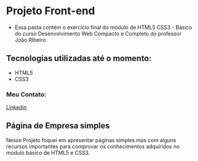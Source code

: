 # Projeto Front-end

- Essa pasta contém o exercício final do módulo de HTML5 CSS3 - Básico do curso Desenvolvimento Web Compacto e Completo do professor João RIbeiro.
  
## Tecnologias utilizadas até o momento:
* HTML5
* CSS3


### Meu Contato:
[Linkedin](https://www.linkedin.com/in/igor-torquato-0b2b12149/)

## Página de Empresa simples

Nesse Projeto foquei em apresentar páginas simples mas com alguns recursos importantes para comprovar os conhecimentos adquiridos no módulo básico de HTML5 e CSS3.
